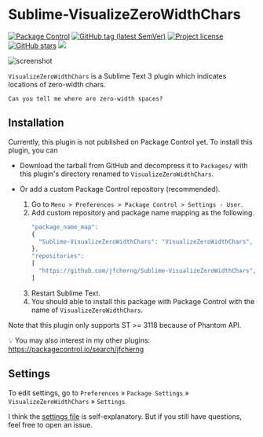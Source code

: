# Sublime-VisualizeZeroWidthChars

<a href="https://packagecontrol.io/packages/VisualizeZeroWidthChars"><img alt="Package Control" src="https://img.shields.io/packagecontrol/dt/VisualizeZeroWidthChars?style=flat-square"></a>
<a href="https://github.com/jfcherng/Sublime-VisualizeZeroWidthChars/tags"><img alt="GitHub tag (latest SemVer)" src="https://img.shields.io/github/tag/jfcherng/Sublime-VisualizeZeroWidthChars?style=flat-square&logo=github"></a>
<a href="https://github.com/jfcherng/Sublime-VisualizeZeroWidthChars/blob/master/LICENSE"><img alt="Project license" src="https://img.shields.io/github/license/jfcherng/Sublime-VisualizeZeroWidthChars?style=flat-square&logo=github"></a>
<a href="https://github.com/jfcherng/Sublime-VisualizeZeroWidthChars/stargazers"><img alt="GitHub stars" src="https://img.shields.io/github/stars/jfcherng/Sublime-VisualizeZeroWidthChars?style=flat-square&logo=github"></a>
<a href="https://www.paypal.me/jfcherng/5usd" title="Donate to this project using Paypal"><img src="https://img.shields.io/badge/paypal-donate-blue.svg?style=flat-square&logo=paypal"></a>

![screenshot](https://raw.githubusercontent.com/jfcherng/Sublime-VisualizeZeroWidthChars/master/docs/screenshot.png)

`VisualizeZeroWidthChars` is a Sublime Text 3 plugin which indicates locations of zero-width chars.

```
Can you tel​l me wh​ere are ​zero-width spaces?
```


## Installation

Currently, this plugin is not published on Package Control yet. To install this plugin, you can

- Download the tarball from GitHub and decompress it to `Packages/` 
  with this plugin's directory renamed to `VisualizeZeroWidthChars`.
- Or add a custom Package Control repository (recommended).

  1. Go to `Menu > Preferences > Package Control > Settings - User`.
  1. Add custom repository and package name mapping as the following.
     ```javascript
     "package_name_map":
     {
       "Sublime-VisualizeZeroWidthChars": "VisualizeZeroWidthChars",
     },
     "repositories":
     [
       "https://github.com/jfcherng/Sublime-VisualizeZeroWidthChars",
     ]
     ```
  1. Restart Sublime Text.
  1. You should able to install this package with Package Control with the name of `VisualizeZeroWidthChars`.

Note that this plugin only supports ST >= 3118 because of Phantom API.

💡 You may also interest in my other plugins: https://packagecontrol.io/search/jfcherng


## Settings

To edit settings, go to `Preferences` » `Package Settings` » `VisualizeZeroWidthChars` » `Settings`.

I think the [settings file](https://github.com/jfcherng/Sublime-VisualizeZeroWidthChars/blob/master/VisualizeZeroWidthChars.sublime-settings) 
is self-explanatory. But if you still have questions, feel free to open an issue.
